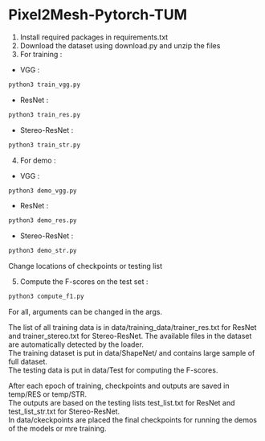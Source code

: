 # Pixel2Mesh-Pytorch-TUM

1) Install required packages in requirements.txt
2) Download the dataset using download.py and unzip the files
3) For training : 
- VGG : 
```python
python3 train_vgg.py
```
- ResNet : 
```python
python3 train_res.py
```
- Stereo-ResNet : 
```python
python3 train_str.py
```
4) For demo :
- VGG : 
```python
python3 demo_vgg.py
```
- ResNet : 
```python
python3 demo_res.py
```
- Stereo-ResNet : 
```python
python3 demo_str.py
```
Change locations of checkpoints or testing list 

5) Compute the F-scores on the test set :
```python
python3 compute_f1.py
```
For all, arguments can be changed in the args.

The list of all training data is in data/training_data/trainer_res.txt for ResNet and trainer_stereo.txt for Stereo-ResNet.
The available files in the dataset are automatically detected by the loader. \
The training dataset is put in data/ShapeNet/ and contains large sample of full dataset. \
The testing data is put in data/Test for computing the F-scores. 

After each epoch of training, checkpoints and outputs are saved in temp/RES or temp/STR. \
The outputs are based on the testing lists test_list.txt for ResNet and test_list_str.txt for Stereo-ResNet. \
In data/ckeckpoints are placed the final checkpoints for running the demos of the models or mre training. 

